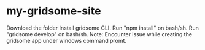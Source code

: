 # my-gridsome-site
Download the folder
Install gridsome CLI.
Run "npm install" on bash/sh. 
Run "gridsome develop" on bash/sh. 
Note: Encounter issue while creating the gridsome app under windows command promt.